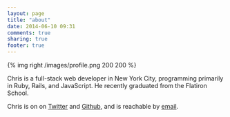 ```yaml
---
layout: page
title: "about"
date: 2014-06-10 09:31
comments: true
sharing: true
footer: true
---
```

{% img right /images/profile.png 200 200 %}

Chris is a full-stack web developer in New York City, programming primarily in Ruby, Rails, and JavaScript. He recently graduated from the Flatiron School.

Chris is on on <a href="https://twitter.com/cek_io">Twitter</a> and <a href="https://github.com/chriskohlbrenner">Github</a>, and is reachable by <a href="mailto:cekohlbrenner@gmail.com">email</a>.